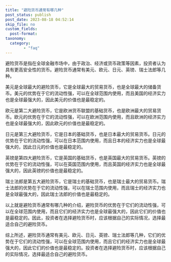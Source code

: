 ```yaml
---
title: "避险货币通常有哪几种"
post_status: publish
post_date: 2023-08-18 04:52:14
skip_file: no
custom_fields: 
  post-format: 
taxonomy:
  category:
        - "faq"
---
```


避险货币是指在全球金融市场中，由于政治、经济或货币政策等因素，投资者认为具有更高安全性的货币。避险货币通常有美元、欧元、日元、英镑、瑞士法郎等几种。

美元是全球最大的避险货币，它是全球最大的贸易货币，也是全球最大的储备货币。美元的优势在于它的流动性强，可以在全球范围内使用，而且美国的经济实力也是全球最强大的，因此美元的价值也是最稳定的。

欧元是第二大避险货币，它是欧洲货币联盟的基础货币，也是欧洲最大的贸易货币。欧元的优势在于它的流动性强，可以在欧洲范围内使用，而且欧洲的经济实力也是全球最强大的，因此欧元的价值也是最稳定的。

日元是第三大避险货币，它是日本的基础货币，也是日本最大的贸易货币。日元的优势在于它的流动性强，可以在日本范围内使用，而且日本的经济实力也是全球最强大的，因此日元的价值也是最稳定的。

英镑是第四大避险货币，它是英国的基础货币，也是英国最大的贸易货币。英镑的优势在于它的流动性强，可以在英国范围内使用，而且英国的经济实力也是全球最强大的，因此英镑的价值也是最稳定的。

瑞士法郎是第五大避险货币，它是瑞士的基础货币，也是瑞士最大的贸易货币。瑞士法郎的优势在于它的流动性强，可以在瑞士范围内使用，而且瑞士的经济实力也是全球最强大的，因此瑞士法郎的价值也是最稳定的。

以上就是避险货币通常有哪几种的介绍，避险货币的优势在于它们的流动性强，可以在全球范围内使用，而且它们的经济实力也是全球最强大的，因此它们的价值也是最稳定的。因此，投资者在选择避险货币时，应该根据自己的实际情况，选择最适合自己的避险货币。

综上所述，避险货币通常有美元、欧元、日元、英镑、瑞士法郎等几种，它们的优势在于它们的流动性强，可以在全球范围内使用，而且它们的经济实力也是全球最强大的，因此它们的价值也是最稳定的。投资者在选择避险货币时，应该根据自己的实际情况，选择最适合自己的避险货币。
